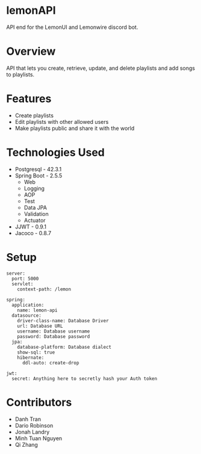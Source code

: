 # lemonAPI
API end for the LemonUI and Lemonwire discord bot.

# Overview

API that lets you create, retrieve, update, and delete playlists and add songs to playlists. 

# Features

- Create playlists
- Edit playlists with other allowed users
- Make playlists public and share it with the world

# Technologies Used

- Postgresql  - 42.3.1
- Spring Boot - 2.5.5
  - Web
  - Logging
  - AOP
  - Test
  - Data JPA
  - Validation
  - Actuator
- JJWT        - 0.9.1
- Jacoco      - 0.8.7

# Setup

```
server:
  port: 5000
  servlet:
    context-path: /lemon

spring:
  application:
    name: lemon-api
  datasource:
    driver-class-name: Database Driver
    url: Database URL
    username: Database username
    password: Database password
  jpa:
    database-platform: Database dialect
    show-sql: true
    hibernate:
      ddl-auto: create-drop

jwt:
  secret: Anything here to secretly hash your Auth token
```

# Contributors

  - Danh Tran
  - Dario Robinson
  - Jonah Landry
  - Minh Tuan Nguyen
  - Qi Zhang

